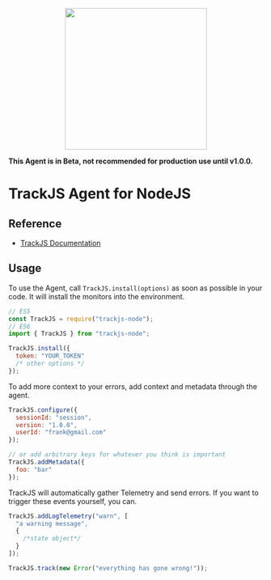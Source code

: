 <p align="center">
  <a href="https://trackjs.com/" target="_blank" align="center">
    <img src="https://trackjs.com/assets/images/brand/logo_full_charcoal_red.svg" width="280">
  </a>
  <br />
</p>

**This Agent is in Beta, not recommended for production use until v1.0.0.**

# TrackJS Agent for NodeJS

## Reference

- [TrackJS Documentation](https://docs.trackjs.com/)

## Usage

To use the Agent, call `TrackJS.install(options)` as soon as possible in your code. It will install the monitors into the environment.

```javascript
// ES5
const TrackJS = require("trackjs-node");
// ES6
import { TrackJS } from "trackjs-node";

TrackJS.install({
  token: "YOUR_TOKEN"
  /* other options */
});
```

To add more context to your errors, add context and metadata through the agent.

```javascript
TrackJS.configure({
  sessionId: "session",
  version: "1.0.0",
  userId: "frank@gmail.com"
});

// or add arbitrary keys for whatever you think is important
TrackJS.addMetadata({
  foo: "bar"
});
```

TrackJS will automatically gather Telemetry and send errors. If you want to trigger these events yourself, you can.

```javascript
TrackJS.addLogTelemetry("warn", [
  "a warning message",
  {
    /*state object*/
  }
]);

TrackJS.track(new Error("everything has gone wrong!"));
```


